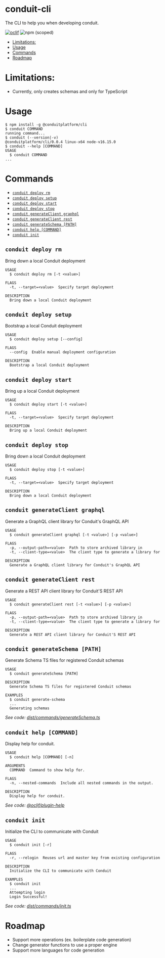 conduit-cli
===========

The CLI to help you when developing conduit.

[![oclif](https://img.shields.io/badge/cli-oclif-brightgreen.svg?style=for-the-badge)](https://oclif.io)
![npm (scoped)](https://img.shields.io/npm/v/@conduitplatform/cli?style=for-the-badge)

[//]: # ([![Version]&#40;https://img.shields.io/npm/v/conduit-cli.svg&#41;]&#40;https://npmjs.org/package/conduit-cli&#41;)

[//]: # ([![Downloads/week]&#40;https://img.shields.io/npm/dw/conduit-cli.svg&#41;]&#40;https://npmjs.org/package/@conduitplatform/cli&#41;)

[//]: # ([![License]&#40;https://img.shields.io/npm/l/conduit-cli.svg&#41;]&#40;https://github.com/ConduitPlatform/CLI/blob/main/package.json&#41;)

<!-- toc -->
* [Limitations:](#limitations)
* [Usage](#usage)
* [Commands](#commands)
* [Roadmap](#roadmap)
<!-- tocstop -->

# Limitations:
* Currently, only creates schemas and only for TypeScript

# Usage
<!-- usage -->
```sh-session
$ npm install -g @conduitplatform/cli
$ conduit COMMAND
running command...
$ conduit (--version|-v)
@conduitplatform/cli/0.0.4 linux-x64 node-v16.15.0
$ conduit --help [COMMAND]
USAGE
  $ conduit COMMAND
...
```
<!-- usagestop -->

# Commands
<!-- commands -->
* [`conduit deploy rm`](#conduit-deploy-rm)
* [`conduit deploy setup`](#conduit-deploy-setup)
* [`conduit deploy start`](#conduit-deploy-start)
* [`conduit deploy stop`](#conduit-deploy-stop)
* [`conduit generateClient graphql`](#conduit-generateclient-graphql)
* [`conduit generateClient rest`](#conduit-generateclient-rest)
* [`conduit generateSchema [PATH]`](#conduit-generateschema-path)
* [`conduit help [COMMAND]`](#conduit-help-command)
* [`conduit init`](#conduit-init)

## `conduit deploy rm`

Bring down a local Conduit deployment

```
USAGE
  $ conduit deploy rm [-t <value>]

FLAGS
  -t, --target=<value>  Specify target deployment

DESCRIPTION
  Bring down a local Conduit deployment
```

## `conduit deploy setup`

Bootstrap a local Conduit deployment

```
USAGE
  $ conduit deploy setup [--config]

FLAGS
  --config  Enable manual deployment configuration

DESCRIPTION
  Bootstrap a local Conduit deployment
```

## `conduit deploy start`

Bring up a local Conduit deployment

```
USAGE
  $ conduit deploy start [-t <value>]

FLAGS
  -t, --target=<value>  Specify target deployment

DESCRIPTION
  Bring up a local Conduit deployment
```

## `conduit deploy stop`

Bring down a local Conduit deployment

```
USAGE
  $ conduit deploy stop [-t <value>]

FLAGS
  -t, --target=<value>  Specify target deployment

DESCRIPTION
  Bring down a local Conduit deployment
```

## `conduit generateClient graphql`

Generate a GraphQL client library for Conduit's GraphQL API

```
USAGE
  $ conduit generateClient graphql [-t <value>] [-p <value>]

FLAGS
  -p, --output-path=<value>  Path to store archived library in
  -t, --client-type=<value>  The client type to generate a library for

DESCRIPTION
  Generate a GraphQL client library for Conduit's GraphQL API
```

## `conduit generateClient rest`

Generate a REST API client library for Conduit'S REST API

```
USAGE
  $ conduit generateClient rest [-t <value>] [-p <value>]

FLAGS
  -p, --output-path=<value>  Path to store archived library in
  -t, --client-type=<value>  The client type to generate a library for

DESCRIPTION
  Generate a REST API client library for Conduit'S REST API
```

## `conduit generateSchema [PATH]`

Generate Schema TS files for registered Conduit schemas

```
USAGE
  $ conduit generateSchema [PATH]

DESCRIPTION
  Generate Schema TS files for registered Conduit schemas

EXAMPLES
  $ conduit generate-schema
  ...
  Generating schemas
```

_See code: [dist/commands/generateSchema.ts](https://github.com/ConduitPlatform/CLI/blob/v0.0.4/dist/commands/generateSchema.ts)_

## `conduit help [COMMAND]`

Display help for conduit.

```
USAGE
  $ conduit help [COMMAND] [-n]

ARGUMENTS
  COMMAND  Command to show help for.

FLAGS
  -n, --nested-commands  Include all nested commands in the output.

DESCRIPTION
  Display help for conduit.
```

_See code: [@oclif/plugin-help](https://github.com/oclif/plugin-help/blob/v5.1.12/src/commands/help.ts)_

## `conduit init`

Initialize the CLI to communicate with Conduit

```
USAGE
  $ conduit init [-r]

FLAGS
  -r, --relogin  Reuses url and master key from existing configuration

DESCRIPTION
  Initialize the CLI to communicate with Conduit

EXAMPLES
  $ conduit init
  ...
  Attempting login
  Login Successful!
```

_See code: [dist/commands/init.ts](https://github.com/ConduitPlatform/CLI/blob/v0.0.4/dist/commands/init.ts)_
<!-- commandsstop -->

# Roadmap
* Support more operations (ex. boilerplate code generation)
* Change generator functions to use a proper engine
* Support more languages for code generation
